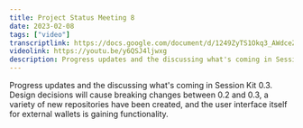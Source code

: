 ```yaml
---
title: Project Status Meeting 8
date: 2023-02-08
tags: ["video"]
transcriptlink: https://docs.google.com/document/d/1249ZyTS1Okq3_AWdceZxK4F4sB6CXKVF5iFF8MwGfpE/edit?usp=sharing
videolink: https://youtu.be/y6QSJ4ljwxg
description: Progress updates and the discussing what's coming in Session Kit 0.3. Design decisions will cause breaking changes between 0.2 and 0.3, a variety of new repositories have been created, and the user interface itself for external wallets is gaining functionality.
---
```


Progress updates and the discussing what's coming in Session Kit 0.3. Design decisions will cause breaking changes between 0.2 and 0.3, a variety of new repositories have been created, and the user interface itself for external wallets is gaining functionality.
